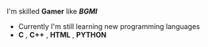 I'm skilled **Gamer** like **_BGMI_**
- Currently I'm still learning new programming languages
- **C** , **C++** , **HTML** , **PYTHON**
